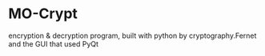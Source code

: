 # MO-Crypt
encryption &amp; decryption program, built with python by cryptography.Fernet and the GUI that used PyQt
